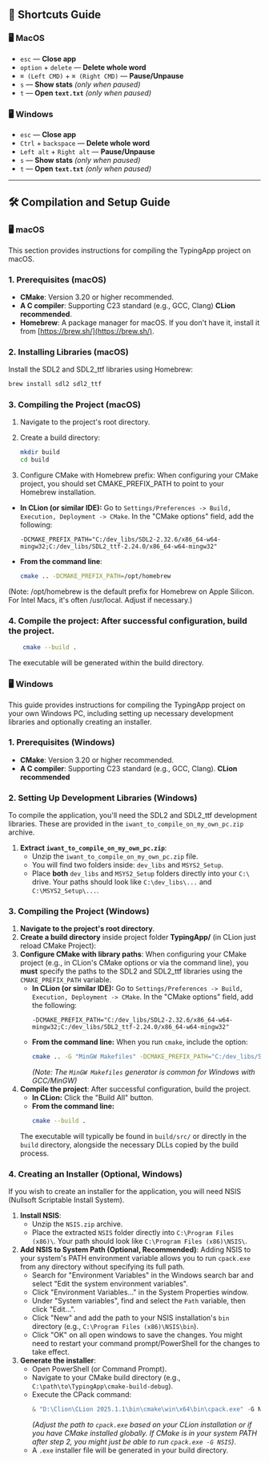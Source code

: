 ## 🎹 Shortcuts Guide

### 🖥 MacOS

- `esc` — **Close app**
- `option` + `delete` — **Delete whole word**
- `⌘ (Left CMD)` + `⌘ (Right CMD)` — **Pause/Unpause**
- `s` — **Show stats** *(only when paused)*
- `t` — **Open `text.txt`** *(only when paused)*

### 🖥 Windows

- `esc` — **Close app**
- `Ctrl` + `backspace` — **Delete whole word**
- `Left alt` + `Right alt` — **Pause/Unpause**
- `s` — **Show stats** *(only when paused)*
- `t` — **Open `text.txt`** *(only when paused)*

---

## 🛠 Compilation and Setup Guide

### 🖥 macOS

This section provides instructions for compiling the TypingApp project on macOS.

### 1. Prerequisites (macOS)

* **CMake**: Version 3.20 or higher recommended.
* **A C compiler**: Supporting C23 standard (e.g., GCC, Clang) **CLion recommended**.
* **Homebrew**: A package manager for macOS. If you don't have it, install it from [https://brew.sh/](https://brew.sh/).

### 2. Installing Libraries (macOS)

Install the SDL2 and SDL2_ttf libraries using Homebrew:
```bash
brew install sdl2 sdl2_ttf
  ```

### 3. Compiling the Project (macOS)

1.  Navigate to the project's root directory.
2. Create a build directory:
    ```bash
    mkdir build
    cd build
    ```

3. Configure CMake with Homebrew prefix: When configuring your CMake project, you should set CMAKE_PREFIX_PATH to point to your Homebrew installation.
* **In CLion (or similar IDE):** Go to `Settings/Preferences -> Build, Execution, Deployment -> CMake`. In the "CMake options" field, add the following:
  ```
  -DCMAKE_PREFIX_PATH="C:/dev_libs/SDL2-2.32.6/x86_64-w64-mingw32;C:/dev_libs/SDL2_ttf-2.24.0/x86_64-w64-mingw32"
  ```
* **From the command line**:
    ```bash
    cmake .. -DCMAKE_PREFIX_PATH=/opt/homebrew
    ```
(Note: /opt/homebrew is the default prefix for Homebrew on Apple Silicon. For Intel Macs, it's often /usr/local. Adjust if necessary.)


### 4. Compile the project: After successful configuration, build the project.
```bash
    cmake --build .
```
The executable will be generated within the build directory.

### 🖥 Windows

This guide provides instructions for compiling the TypingApp project on your own Windows PC, including setting up necessary development libraries and optionally creating an installer.

### 1. Prerequisites (Windows)

* **CMake**: Version 3.20 or higher recommended.
* **A C compiler**: Supporting C23 standard (e.g., GCC, Clang). **CLion recommended**

### 2. Setting Up Development Libraries (Windows)

To compile the application, you'll need the SDL2 and SDL2_ttf development libraries. These are provided in the `iwant_to_compile_on_my_own_pc.zip` archive.

1.  **Extract `iwant_to_compile_on_my_own_pc.zip`**:
    * Unzip the `iwant_to_compile_on_my_own_pc.zip` file.
    * You will find two folders inside: `dev_libs` and `MSYS2_Setup`.
    * Place **both** `dev_libs` and `MSYS2_Setup` folders directly into your `C:\` drive. Your paths should look like `C:\dev_libs\...` and `C:\MSYS2_Setup\...`.

### 3. Compiling the Project (Windows)

1.  **Navigate to the project's root directory**.
2.  **Create a build directory** inside project folder **TypingApp/** (in CLion just reload CMake Project):
3.  **Configure CMake with library paths**:
    When configuring your CMake project (e.g., in CLion's CMake options or via the command line), you **must** specify the paths to the SDL2 and SDL2_ttf libraries using the `CMAKE_PREFIX_PATH` variable.
    * **In CLion (or similar IDE):** Go to `Settings/Preferences -> Build, Execution, Deployment -> CMake`. In the "CMake options" field, add the following:
        ```
        -DCMAKE_PREFIX_PATH="C:/dev_libs/SDL2-2.32.6/x86_64-w64-mingw32;C:/dev_libs/SDL2_ttf-2.24.0/x86_64-w64-mingw32"
        ```
    * **From the command line:** When you run `cmake`, include the option:
        ```bash
        cmake .. -G "MinGW Makefiles" -DCMAKE_PREFIX_PATH="C:/dev_libs/SDL2-2.32.6/x86_64-w64-mingw32;C:/dev_libs/SDL2_ttf-2.24.0/x86_64-w64-mingw32"
        ```
      *(Note: The `MinGW Makefiles` generator is common for Windows with GCC/MinGW)*
4.  **Compile the project**:
    After successful configuration, build the project.
    * **In CLion:** Click the "Build All" button.
    * **From the command line:**
        ```bash
        cmake --build .
        ```
    The executable will typically be found in `build/src/` or directly in the `build` directory, alongside the necessary DLLs copied by the build process.

### 4. Creating an Installer (Optional, Windows)

If you wish to create an installer for the application, you will need NSIS (Nullsoft Scriptable Install System).

1.  **Install NSIS**:
    * Unzip the `NSIS.zip` archive.
    * Place the extracted `NSIS` folder directly into `C:\Program Files (x86)\`. Your path should look like `C:\Program Files (x86)\NSIS\`.
2.  **Add NSIS to System Path (Optional, Recommended)**:
    Adding NSIS to your system's PATH environment variable allows you to run `cpack.exe` from any directory without specifying its full path.
    * Search for "Environment Variables" in the Windows search bar and select "Edit the system environment variables".
    * Click "Environment Variables..." in the System Properties window.
    * Under "System variables", find and select the `Path` variable, then click "Edit...".
    * Click "New" and add the path to your NSIS installation's `bin` directory (e.g., `C:\Program Files (x86)\NSIS\bin`).
    * Click "OK" on all open windows to save the changes. You might need to restart your command prompt/PowerShell for the changes to take effect.
3.  **Generate the installer**:
    * Open PowerShell (or Command Prompt).
    * Navigate to your CMake build directory (e.g., `C:\path\to\TypingApp\cmake-build-debug`).
    * Execute the CPack command:
        ```powershell
        & "D:\Clion\CLion 2025.1.1\bin\cmake\win\x64\bin\cpack.exe" -G NSIS
        ```
      *(Adjust the path to `cpack.exe` based on your CLion installation or if you have CMake installed globally. If CMake is in your system PATH after step 2, you might just be able to run `cpack.exe -G NSIS`)*.
    * A `.exe` installer file will be generated in your build directory.


